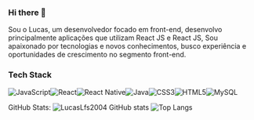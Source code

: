 ### Hi there 👋
Sou o Lucas, um desenvolvedor focado em front-end, desenvolvo principalmente aplicações que utilizam React JS e React JS, Sou apaixonado por tecnologias e novos conhecimentos, busco experiência e oportunidades de crescimento no segmento front-end.


### Tech Stack
![JavaScript](https://img.shields.io/badge/javascript-%23323330.svg?style=for-the-badge&logo=javascript&logoColor=%23F7DF1E)![React](https://img.shields.io/badge/react-%2320232a.svg?style=for-the-badge&logo=react&logoColor=%2361DAFB)![React Native](https://img.shields.io/badge/react_native-%2320232a.svg?style=for-the-badge&logo=react&logoColor=%2361DAFB)![Java](https://img.shields.io/badge/java-%23ED8B00.svg?style=for-the-badge&logo=openjdk&logoColor=white)![CSS3](https://img.shields.io/badge/css3-%231572B6.svg?style=for-the-badge&logo=css3&logoColor=white)![HTML5](https://img.shields.io/badge/html5-%23E34F26.svg?style=for-the-badge&logo=html5&logoColor=white)![MySQL](https://img.shields.io/badge/mysql-%2300f.svg?style=for-the-badge&logo=mysql&logoColor=white)


GitHub Stats:
![LucasLfs2004 GitHub stats](https://github-readme-stats.vercel.app/api?username=LucasLfs2004&show_icons=true&theme=transparent)
![Top Langs](https://github-readme-stats.vercel.app/api/top-langs/?username=LucasLfs2004&layout=compact)
